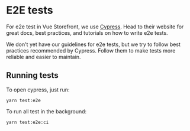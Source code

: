 # E2E tests

For e2e test in Vue Storefront, we use [Cypress](https://www.cypress.io/). Head to their website for great docs, best practices, and tutorials on how to write e2e tests.

We don't yet have our guidelines for e2e tests, but we try to follow best practices recommended by Cypress. Follow them to make tests more reliable and easier to maintain.

## Running tests

To open cypress, just run:

`yarn test:e2e`

To run all test in the background:

`yarn test:e2e:ci`
